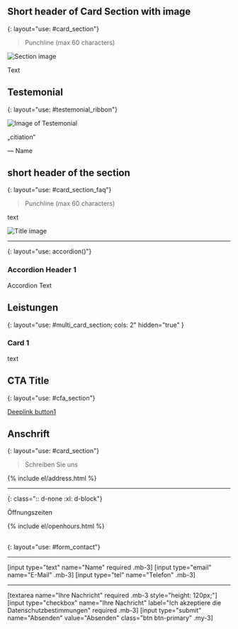 <!-- Section: Card Section - repeat 2 times max -->
## Short header of Card Section with image
{: layout="use: #card_section"}

> Punchline (max 60 characters)

![Section image](<url>)

Text

<!-- End of section -->


<!-- Section: Testemonial - use only once per page -->
## Testemonial
{: layout="use: #testemonial_ribbon"}

![Image of Testemonial](<image>)

„citiation“

— Name
<!-- End of section -->


<!-- Section: Feature Product Card Section with image and accordion -->
## short header of the section
{: layout="use: #card_section_faq"}

> Punchline (max 60 characters)

text

![Title image](<iamge>)

<!-- keep lines below to start the accordion. Do not modify -->
---
{: layout="use: accordion()"}

<!-- subsection for accordion. Repeat as often as needed (min 3 times) -->
### Accordion Header 1

Accordion Text

<!-- End of subsection -->
<!-- End of section -->


<!-- Section: Heading with multiple Cards -->
## Leistungen
{: layout="use: #multi_card_section; cols: 2" hidden="true" }


<!-- Subsection: Card - repeat 3 times max -->
### Card 1

text
<!-- End of subsection -->

<!-- End of section -->

<!-- Section: Call for action with button -->
## CTA Title
{: layout="use: #cfa_section"}

[Deeplink button1](<url>)
<!-- End of section -->


<!-- Section: Contact card for contact page (Preserve contact card as it is!) -->

## Anschrift
{: layout="use: #card_section"}

> Schreiben Sie uns

<!-- preserve liqid syntax! -->
<p>{% include el/address.html %}</p>

---
{: class=":: d-none :xl: d-block"}

Öffnungszeiten

<!-- preserve liqid syntax! -->
{% include el/openhours.html %}

<!-- End of section -->


<!-- Section: CTA (Call to Action) with Contact Form -->
## <CTA Header>
{: layout="use: #form_contact"}

---

<!-- preserve square brackets [xy...] syntax! -->
[input type="text"  name="Name" required .mb-3]
[input type="email" name="E-Mail" .mb-3]
[input type="tel" name="Telefon" .mb-3]

---

[textarea name="Ihre Nachricht" required .mb-3 style="height: 120px;"]
[input type="checkbox" name="Ihre Nachricht" label="Ich akzeptiere die Datenschutzbestimmungen" required .mb-3]
[input type="submit" name="Absenden" value="Absenden" class="btn btn-primary" .my-3]

<!-- End of section -->
